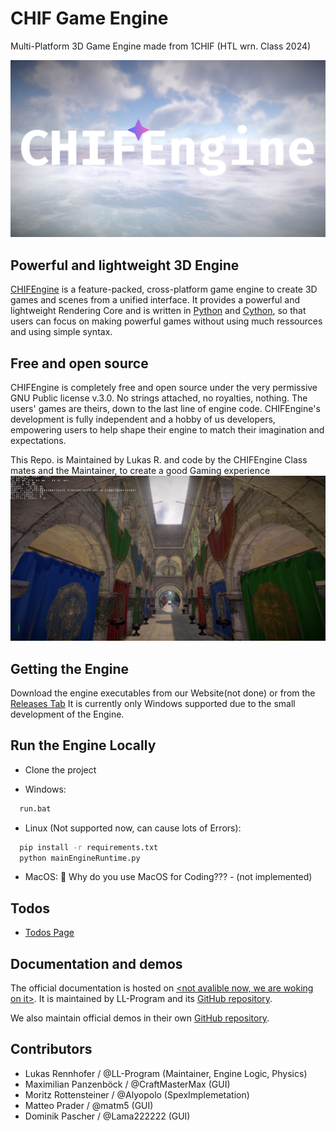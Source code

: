 
# CHIF Game Engine 
Multi-Platform 3D Game Engine made from 1CHIF (HTL wrn. Class 2024)

<p align="center">
  <a href="https://godotengine.org">
    <img src="https://github.com/LL-Program/CHIF-Engine/blob/main/GitPage/CHIFEngineLogoMain.png?raw=true" width="1080" alt="CHIFEngine logo">
  </a>
</p>

## Powerful and lightweight 3D Engine

[CHIFEngine](https://github.com/LL-Program/CHIF-Engine) is a feature-packed, cross-platform game engine to create 3D games and scenes from a unified interface. It provides a powerful and lightweight Rendering Core and is written in [Python](https://www.python.org/) and [Cython](https://cython.org/), so that users can focus on making powerful games without using much ressources and using simple syntax.

## Free and open source

CHIFEngine is completely free and open source under the very permissive GNU Public license v.3.0. No strings attached, no royalties, nothing. The users' games are theirs, down to the last line of engine code. CHIFEngine's development is fully independent and a hobby of us developers, empowering users to help shape their engine to match their imagination and expectations.

This Repo. is Maintained by Lukas R. and code by the CHIFEngine Class mates and the Maintainer, to create a good Gaming experience
![App Screenshot1](https://github.com/LL-Program/CHIF-Engine/blob/main/GitPage/Screenshots/Screenshot%202024-10-30%20172322.png?raw=true)

## Getting the Engine

Download the engine executables from our Website(not done) or from the [Releases Tab](https://github.com/LL-Program/CHIF-Engine/releases)
It is currently only Windows supported due to the small development of the Engine.

## Run the Engine Locally

 - Clone the project

- Windows:
```bash
  run.bat
```

- Linux (Not supported now, can cause lots of Errors):

```bash
  pip install -r requirements.txt
  python mainEngineRuntime.py
```
 - MacOS: 🤷 Why do you use MacOS for Coding??? - (not implemented)

## Todos

 - [Todos Page](Ressources/Pages/Todo.md)

## Documentation and demos

The official documentation is hosted on [<not avalible now, we are woking on it>]().
It is maintained by LL-Program and its [GitHub repository](https://github.com/LL-Program/CHIF-Engine/).

We also maintain official demos in their own [GitHub repository](https://github.com/LL-Program/CHIF-Engine/tree/main/Demos/).

## Contributors

 - Lukas Rennhofer / @LL-Program (Maintainer, Engine Logic, Physics)
 - Maximilian Panzenböck / @CraftMasterMax (GUI)
 - Moritz Rottensteiner / @Alyopolo (SpexImplemetation)
 - Matteo Prader / @matm5 (GUI)
 - Dominik Pascher / @Lama222222 (GUI)
